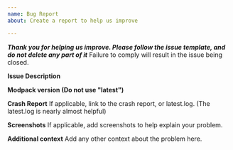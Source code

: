 ```yaml
---
name: Bug Report
about: Create a report to help us improve

---
```

***Thank you for helping us improve. Please follow the issue template, and do not delete any part of it***
Failure to comply will result in the issue being closed.

**Issue Description**

**Modpack version (Do not use "latest")**

**Crash Report**
If applicable, link to the crash report, or latest.log. (The latest.log is nearly almost helpful)

**Screenshots**
If applicable, add screenshots to help explain your problem.

**Additional context**
Add any other context about the problem here.
